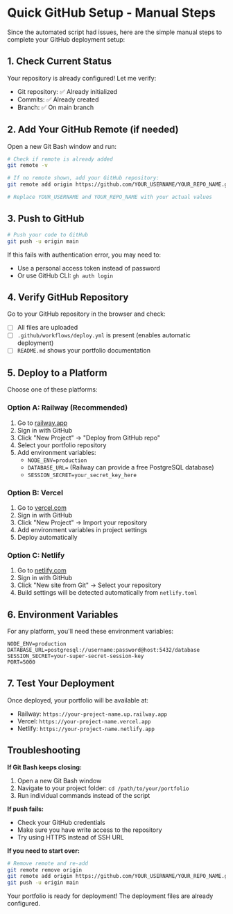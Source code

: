 # Quick GitHub Setup - Manual Steps

Since the automated script had issues, here are the simple manual steps to complete your GitHub deployment setup:

## 1. Check Current Status

Your repository is already configured! Let me verify:
- Git repository: ✅ Already initialized
- Commits: ✅ Already created
- Branch: ✅ On main branch

## 2. Add Your GitHub Remote (if needed)

Open a new Git Bash window and run:

```bash
# Check if remote is already added
git remote -v

# If no remote shown, add your GitHub repository:
git remote add origin https://github.com/YOUR_USERNAME/YOUR_REPO_NAME.git

# Replace YOUR_USERNAME and YOUR_REPO_NAME with your actual values
```

## 3. Push to GitHub

```bash
# Push your code to GitHub
git push -u origin main
```

If this fails with authentication error, you may need to:
- Use a personal access token instead of password
- Or use GitHub CLI: `gh auth login`

## 4. Verify GitHub Repository

Go to your GitHub repository in the browser and check:
- [ ] All files are uploaded
- [ ] `.github/workflows/deploy.yml` is present (enables automatic deployment)
- [ ] `README.md` shows your portfolio documentation

## 5. Deploy to a Platform

Choose one of these platforms:

### Option A: Railway (Recommended)
1. Go to [railway.app](https://railway.app)
2. Sign in with GitHub
3. Click "New Project" → "Deploy from GitHub repo"
4. Select your portfolio repository
5. Add environment variables:
   - `NODE_ENV=production`
   - `DATABASE_URL=` (Railway can provide a free PostgreSQL database)
   - `SESSION_SECRET=your_secret_key_here`

### Option B: Vercel
1. Go to [vercel.com](https://vercel.com)
2. Sign in with GitHub
3. Click "New Project" → Import your repository
4. Add environment variables in project settings
5. Deploy automatically

### Option C: Netlify
1. Go to [netlify.com](https://netlify.com)
2. Sign in with GitHub
3. Click "New site from Git" → Select your repository
4. Build settings will be detected automatically from `netlify.toml`

## 6. Environment Variables

For any platform, you'll need these environment variables:

```
NODE_ENV=production
DATABASE_URL=postgresql://username:password@host:5432/database
SESSION_SECRET=your-super-secret-session-key
PORT=5000
```

## 7. Test Your Deployment

Once deployed, your portfolio will be available at:
- Railway: `https://your-project-name.up.railway.app`
- Vercel: `https://your-project-name.vercel.app`
- Netlify: `https://your-project-name.netlify.app`

## Troubleshooting

**If Git Bash keeps closing:**
1. Open a new Git Bash window
2. Navigate to your project folder: `cd /path/to/your/portfolio`
3. Run individual commands instead of the script

**If push fails:**
- Check your GitHub credentials
- Make sure you have write access to the repository
- Try using HTTPS instead of SSH URL

**If you need to start over:**
```bash
# Remove remote and re-add
git remote remove origin
git remote add origin https://github.com/YOUR_USERNAME/YOUR_REPO_NAME.git
git push -u origin main
```

Your portfolio is ready for deployment! The deployment files are already configured.